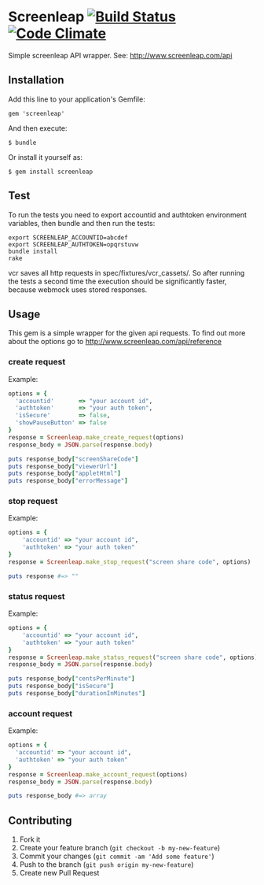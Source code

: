 # Screenleap [![Build Status](https://travis-ci.org/fnbk/screenleap.png)](https://travis-ci.org/fnbk/screenleap) [![Code Climate](https://codeclimate.com/github/fnbk/screenleap.png)](https://codeclimate.com/github/fnbk/screenleap)

Simple screenleap API wrapper. See: http://www.screenleap.com/api

## Installation

Add this line to your application's Gemfile:

    gem 'screenleap'

And then execute:

    $ bundle

Or install it yourself as:

    $ gem install screenleap

## Test

To run the tests you need to export accountid and authtoken environment variables, then bundle and then run the tests:

    export SCREENLEAP_ACCOUNTID=abcdef
    export SCREENLEAP_AUTHTOKEN=opqrstuvw
    bundle install
    rake

vcr saves all http requests in spec/fixtures/vcr_cassets/. So after running the tests a second time the execution should be significantly faster, because webmock uses stored responses.




## Usage

This gem is a simple wrapper for the given api requests. To find out more about the options go to http://www.screenleap.com/api/reference

### create request

Example: 

```ruby
options = {
  'accountid'       => "your account id",
  'authtoken'       => "your auth token",
  'isSecure'        => false,
  'showPauseButton' => false
}
response = Screenleap.make_create_request(options)
response_body = JSON.parse(response.body)

puts response_body["screenShareCode"]
puts response_body["viewerUrl"]
puts response_body["appletHtml"]
puts response_body["errorMessage"]
```

### stop request

Example: 

```ruby
options = {
    'accountid' => "your account id",
    'authtoken' => "your auth token"
}
response = Screenleap.make_stop_request("screen share code", options)

puts response #=> ""
```

### status request

Example: 

```ruby
options = {
    'accountid' => "your account id",
    'authtoken' => "your auth token"
}
response = Screenleap.make_status_request("screen share code", options)
response_body = JSON.parse(response.body)

puts response_body["centsPerMinute"]
puts response_body["isSecure"]
puts response_body["durationInMinutes"]
```

### account request

Example: 

```ruby
options = {
  'accountid' => "your account id",
  'authtoken' => "your auth token"
}
response = Screenleap.make_account_request(options)
response_body = JSON.parse(response.body)

puts response_body #=> array
```


## Contributing

1. Fork it
2. Create your feature branch (`git checkout -b my-new-feature`)
3. Commit your changes (`git commit -am 'Add some feature'`)
4. Push to the branch (`git push origin my-new-feature`)
5. Create new Pull Request

